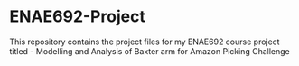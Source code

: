 # ENAE692-Project
This repository contains the project files for my ENAE692 course project titled - Modelling and Analysis of Baxter arm for Amazon Picking Challenge
